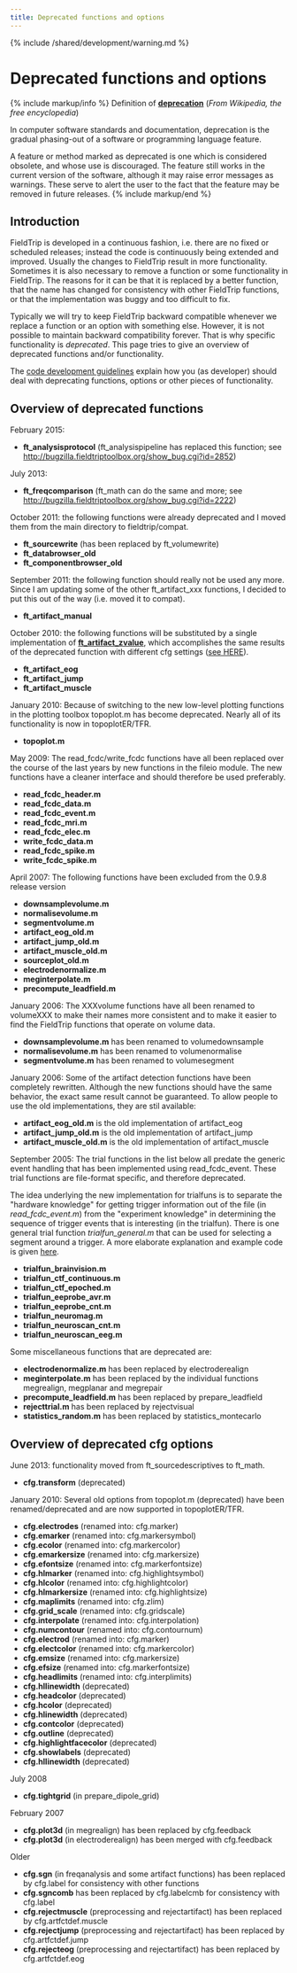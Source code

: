```yaml
---
title: Deprecated functions and options
---
```


{% include /shared/development/warning.md %}

# Deprecated functions and options

{% include markup/info %}
Definition of **[deprecation](http://en.wikipedia.org/wiki/Deprecated.m)**
(_From Wikipedia, the free encyclopedia_)

In computer software standards and documentation, deprecation is the gradual phasing-out of a software or programming language feature.

A feature or method marked as deprecated is one which is considered obsolete, and whose use is discouraged. The feature still works in the current version of the software, although it may raise error messages as warnings. These serve to alert the user to the fact that the feature may be removed in future releases.
{% include markup/end %}

## Introduction

FieldTrip is developed in a continuous fashion, i.e. there are no fixed or scheduled releases; instead the code is continuously being extended and improved. Usually the changes to FieldTrip result in more functionality. Sometimes it is also necessary to remove a function or some functionality in FieldTrip. The reasons for it can be that it is replaced by a better function, that the name has changed for consistency with other FieldTrip functions, or that the implementation was buggy and too difficult to fix.

Typically we will try to keep FieldTrip backward compatible whenever we replace a function or an option with something else. However, it is not possible to maintain backward compatibility forever. That is why specific functionality is _deprecated_. This page tries to give an overview of deprecated functions and/or functionality.

The [code development guidelines](/development/guideline/code?&#document_deprecated_source_code) explain how you (as developer) should deal with deprecating functions, options or other pieces of functionality.

## Overview of deprecated functions

February 2015:

- **ft_analysisprotocol** (ft_analysispipeline has replaced this function; see <http://bugzilla.fieldtriptoolbox.org/show_bug.cgi?id=2852>)

July 2013:

- **ft_freqcomparison** (ft_math can do the same and more; see <http://bugzilla.fieldtriptoolbox.org/show_bug.cgi?id=2222>)

October 2011: the following functions were already deprecated and I moved them from the main directory to fieldtrip/compat.

- **ft_sourcewrite** (has been replaced by ft_volumewrite)
- **ft_databrowser_old**
- **ft_componentbrowser_old**

September 2011: the following function should really not be used any more. Since I am updating some of the other ft_artifact_xxx functions, I decided to put this out of the way (i.e. moved it to compat).

- **ft_artifact_manual**

October 2010: the following functions will be substituted by a single implementation of **[ft_artifact_zvalue](https://github.com/fieldtrip/fieldtrip/blob/release/ft_artifact_zvalue.m)**, which accomplishes the same results of the deprecated function with different cfg settings ([see HERE](/tutorial/artifacts)).

- **ft_artifact_eog**
- **ft_artifact_jump**
- **ft_artifact_muscle**

January 2010: Because of switching to the new low-level plotting functions in the plotting toolbox topoplot.m has become deprecated. Nearly all of its functionality is now in topoplotER/TFR.

- **topoplot.m**

May 2009: The read_fcdc/write_fcdc functions have all been replaced over the course of the last years by new functions in the fileio module. The new functions have a cleaner interface and should therefore be used preferably.

- **read_fcdc_header.m**
- **read_fcdc_data.m**
- **read_fcdc_event.m**
- **read_fcdc_mri.m**
- **read_fcdc_elec.m**
- **write_fcdc_data.m**
- **read_fcdc_spike.m**
- **write_fcdc_spike.m**

April 2007: The following functions have been excluded from the 0.9.8 release version

- **downsamplevolume.m**
- **normalisevolume.m**
- **segmentvolume.m**
- **artifact_eog_old.m**
- **artifact_jump_old.m**
- **artifact_muscle_old.m**
- **sourceplot_old.m**
- **electrodenormalize.m**
- **meginterpolate.m**
- **precompute_leadfield.m**

January 2006: The XXXvolume functions have all been renamed to volumeXXX to make their names more consistent and to make it easier to find the FieldTrip functions that operate on volume data.

- **downsamplevolume.m** has been renamed to volumedownsample
- **normalisevolume.m** has been renamed to volumenormalise
- **segmentvolume.m** has been renamed to volumesegment

January 2006: Some of the artifact detection functions have been completely rewritten. Although the new functions should have the same behavior, the exact same result cannot be guaranteed. To allow people to use the old implementations, they are stil available:

- **artifact_eog_old.m** is the old implementation of artifact_eog
- **artifact_jump_old.m** is the old implementation of artifact_jump
- **artifact_muscle_old.m** is the old implementation of artifact_muscle

September 2005: The trial functions in the list below all predate the generic event handling that has been implemented using read_fcdc_event. These trial functions are file-format specific, and therefore deprecated.

The idea underlying the new implementation for trialfuns is to separate the "hardware knowledge" for getting trigger information out of the file (in _read_fcdc_event.m_) from the "experiment knowledge" in determining the sequence of trigger events that is interesting (in the trialfun). There is one general trial function _trialfun_general.m_ that can be used for selecting a segment around a trigger. A more elaborate explanation and example code is given [here](/example/making_your_own_trialfun_for_conditional_trial_definition).

- **trialfun_brainvision.m**
- **trialfun_ctf_continuous.m**
- **trialfun_ctf_epoched.m**
- **trialfun_eeprobe_avr.m**
- **trialfun_eeprobe_cnt.m**
- **trialfun_neuromag.m**
- **trialfun_neuroscan_cnt.m**
- **trialfun_neuroscan_eeg.m**

Some miscellaneous functions that are deprecated are:

- **electrodenormalize.m** has been replaced by electroderealign
- **meginterpolate.m** has been replaced by the individual functions megrealign, megplanar and megrepair
- **precompute_leadfield.m** has been replaced by prepare_leadfield
- **rejecttrial.m** has been replaced by rejectvisual
- **statistics_random.m** has been replaced by statistics_montecarlo

## Overview of deprecated cfg options

June 2013: functionality moved from ft_sourcedescriptives to ft_math.

- **cfg.transform** (deprecated)

January 2010: Several old options from topoplot.m (deprecated) have been renamed/deprecated and are now supported in topoplotER/TFR.

- **cfg.electrodes** (renamed into: cfg.marker)
- **cfg.emarker** (renamed into: cfg.markersymbol)
- **cfg.ecolor** (renamed into: cfg.markercolor)
- **cfg.emarkersize** (renamed into: cfg.markersize)
- **cfg.efontsize** (renamed into: cfg.markerfontsize)
- **cfg.hlmarker** (renamed into: cfg.highlightsymbol)
- **cfg.hlcolor** (renamed into: cfg.highlightcolor)
- **cfg.hlmarkersize** (renamed into: cfg.highlightsize)
- **cfg.maplimits** (renamed into: cfg.zlim)
- **cfg.grid_scale** (renamed into: cfg.gridscale)
- **cfg.interpolate** (renamed into: cfg.interpolation)
- **cfg.numcontour** (renamed into: cfg.contournum)
- **cfg.electrod** (renamed into: cfg.marker)
- **cfg.electcolor** (renamed into: cfg.markercolor)
- **cfg.emsize** (renamed into: cfg.markersize)
- **cfg.efsize** (renamed into: cfg.markerfontsize)
- **cfg.headlimits** (renamed into: cfg.interplimits)
- **cfg.hllinewidth** (deprecated)
- **cfg.headcolor** (deprecated)
- **cfg.hcolor** (deprecated)
- **cfg.hlinewidth** (deprecated)
- **cfg.contcolor** (deprecated)
- **cfg.outline** (deprecated)
- **cfg.highlightfacecolor** (deprecated)
- **cfg.showlabels** (deprecated)
- **cfg.hllinewidth** (deprecated)

July 2008

- **cfg.tightgrid** (in prepare_dipole_grid)

February 2007

- **cfg.plot3d** (in megrealign) has been replaced by cfg.feedback
- **cfg.plot3d** (in electroderealign) has been merged with cfg.feedback

Older

- **cfg.sgn** (in freqanalysis and some artifact functions) has been replaced by cfg.label for consistency with other functions
- **cfg.sgncomb** has been replaced by cfg.labelcmb for consistency with cfg.label
- **cfg.rejectmuscle** (preprocessing and rejectartifact) has been replaced by cfg.artfctdef.muscle
- **cfg.rejectjump** (preprocessing and rejectartifact) has been replaced by cfg.artfctdef.jump
- **cfg.rejecteog** (preprocessing and rejectartifact) has been replaced by cfg.artfctdef.eog
